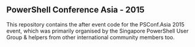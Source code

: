## PowerShell Conference Asia - 2015

This repository contains the after event code for the PSConf.Asia 2015 event, which was primarily organised by the Singapore PowerShell User Group & helpers from other international community members too.

